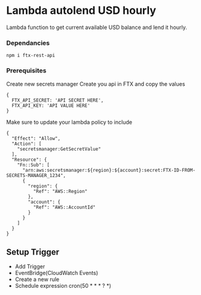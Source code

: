 # Lambda autolend USD hourly

Lambda function to get current available USD balance and lend it hourly.

### Dependancies

```
npm i ftx-rest-api
```

### Prerequisites

Create new secrets manager
Create you api in FTX and copy the values

```
{
  FTX_API_SECRET: 'API SECRET HERE',
  FTX_API_KEY: 'API VALUE HERE'
}
```

Make sure to update your lambda policy to include

```
{
  "Effect": "Allow",
  "Action": [
    "secretsmanager:GetSecretValue"
  ],
  "Resource": {
    "Fn::Sub": [
      "arn:aws:secretsmanager:${region}:${account}:secret:FTX-ID-FROM-SECRETS-MANAGER_1234",
      {
        "region": {
          "Ref": "AWS::Region"
        },
        "account": {
          "Ref": "AWS::AccountId"
        }
      }
    ]
  }
}
```

## Setup Trigger

* Add Trigger
* EventBridge(CloudWatch Events)
* Create a new rule
* Schedule expression cron(50 * * * ? *)
